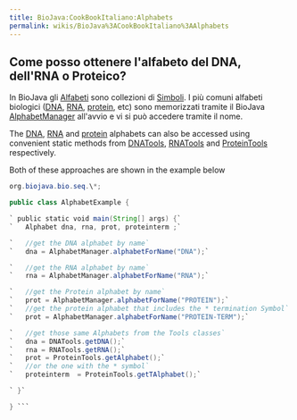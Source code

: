```yaml
---
title: BioJava:CookBookItaliano:Alphabets
permalink: wikis/BioJava%3ACookBookItaliano%3AAlphabets
---
```


Come posso ottenere l'alfabeto del DNA, dell'RNA o Proteico?
------------------------------------------------------------

In BioJava gli
[Alfabeti](http://www.biojava.org/docs/api14/org/biojava/bio/symbol/Alphabet.html)
sono collezioni di
[Simboli](http://www.biojava.org/docs/api14/org/biojava/bio/symbol/Symbol.html).
I più comuni alfabeti biologici ([DNA](wp:DNA "wikilink"),
[RNA](wp:RNA "wikilink"), [protein](wp:protein "wikilink"), etc) sono
memorizzati tramite il BioJava
[AlphabetManager](http://www.biojava.org/docs/api14/org/biojava/bio/symbol/AlphabetManager.html)
all'avvio e vi si può accedere tramite il nome.

The [DNA](wp:DNA "wikilink"), [RNA](wp:RNA "wikilink") and
[protein](wp:protein "wikilink") alphabets can also be accessed using
convenient static methods from
[DNATools](http://www.biojava.org/docs/api14/org/biojava/bio/seq/DNATools.html),
[RNATools](http://www.biojava.org/docs/api14/org/biojava/bio/seq/RNATools.html)
and
[ProteinTools](http://www.biojava.org/docs/api14/org/biojava/bio/seq/ProteinTools.html)
respectively.

Both of these approaches are shown in the example below

```java import org.biojava.bio.symbol.\*; import java.util.\*; import
org.biojava.bio.seq.\*;

public class AlphabetExample {

` public static void main(String[] args) {`  
`   Alphabet dna, rna, prot, proteinterm ;`

`   //get the DNA alphabet by name`  
`   dna = AlphabetManager.alphabetForName("DNA");`

`   //get the RNA alphabet by name`  
`   rna = AlphabetManager.alphabetForName("RNA");`

`   //get the Protein alphabet by name`  
`   prot = AlphabetManager.alphabetForName("PROTEIN");`  
`   //get the protein alphabet that includes the * termination Symbol`  
`   prot = AlphabetManager.alphabetForName("PROTEIN-TERM");`

`   //get those same Alphabets from the Tools classes`  
`   dna = DNATools.getDNA();`  
`   rna = RNATools.getRNA();`  
`   prot = ProteinTools.getAlphabet();`  
`   //or the one with the * symbol`  
`   proteinterm  = ProteinTools.getTAlphabet();`

` }`

} ```
